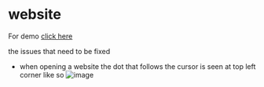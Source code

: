 # website

For demo [click here](https://glittering-moxie-8536ee.netlify.app/index.html)

the issues that need to be fixed 
- when opening a website the dot that follows the cursor is seen at top left corner like so ![image](https://github.com/Retr0-dot-cpp/website/assets/96971387/e10fcc94-0748-4e58-8afd-d5097abdb556)
